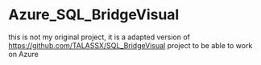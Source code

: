 # Azure_SQL_BridgeVisual
this is not my original project, it is a adapted version of https://github.com/TALASSX/SQL_BridgeVisual project to be able to work on Azure
